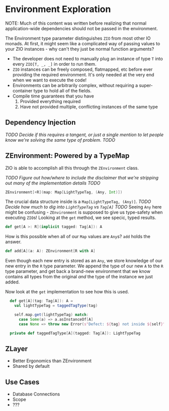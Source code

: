 # Environment Exploration

NOTE: Much of this content was written before realizing that normal application-wide dependencies should not be passed in the environment.

The Environment type parameter distinguishes `ZIO` from most other IO monads.
At first, it might seem like a complicated way of passing values to your ZIO instances - why can't they just be normal function arguments?

- The developer does not need to manually plug an instance of type `T` into every `ZIO[T, _, _]` in order to run them.
- `ZIO` instances can be freely composed, flatmapped, etc before ever providing the required environment. It's only needed at the very end when we want to execute the code!
- Environments can be arbitrarily complex, without requiring a super-container type to hold all of the fields.
- Compile time guarantees that you have 
  1. Provided everything required
  1. Have not provided multiple, conflicting instances of the same type

## Dependency Injection 
*TODO Decide if this requires a tangent, or just a single mention to let people know we're solving the same type of problem. TODO*

## ZEnvironment: Powered by a TypeMap
ZIO is able to accomplish all this through the `ZEnvironment` class. 

*TODO Figure out how/where to include the disclaimer that we're stripping out many of the implementation details TODO*

```scala
ZEnvironment[+R](map: Map[LightTypeTag, (Any, Int)])
```

The crucial data structure inside is a `Map[LightTypeTag, (Any)]`.
*TODO Decide how much to dig into `LightTypeTag` vs `Tag[A]` TODO*
Seeing `Any` here might be confusing - `ZEnvironment` is supposed to give us type-safety when executing `ZIO`s!
Looking at the `get` method, we see specic, typed results.

```scala
def get[A >: R](implicit tagged: Tag[A]): A
```

How is this possible when all of our `Map` values are `Any`s?
`add` holds the answer.

```scala 
def add[A](a: A): ZEnvironment[R with A]
```

Even though each new entry is stored as an `Any`, we store knowledge of our new entry in the `R` type parameter.
We append the type of our new `A` to the `R` type parameter, and get back a brand-new environment that we know contains all types from the original *and* the type of the instance we just added.

Now look at the `get` implementation to see how this is used.

```scala
  def get[A](tag: Tag[A]): A =
    val lightTypeTag = taggedTagType(tag)

    self.map.get(lightTypeTag) match:
      case Some(a) => a.asInstanceOf[A]
      case None => throw new Error(s"Defect: ${tag} not inside ${self}")

  private def taggedTagType[A](tagged: Tag[A]): LightTypeTag
```

## ZLayer
- Better Ergonomics than ZEnvironment
- Shared by default


## Use Cases
- Database Connections
- Scope
- ???